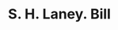 ---
doi: 10.7916/D8378MRQ
date_other: '1880'
date_other_textual: 1880-1889
form: printed ephemera
genre:
- Invoices
name:
- S. H. Laney
object_in_context_url: https://biggert.cul.columbia.edu/items/view/ave_biggert_00915
subject_hierarchical_geographic:
- Elmira, New York, United States
subject_name:
- S. H. Laney
title: S. H. Laney. Bill
sort_title: S. H. Laney. Bill
call_number: ave_biggert_00915
coordinates:
- 42.08527777777778,-76.80916666666667
pid: ave_biggert_00915
identifiers: ave_biggert_00915
thumbnail: false
permalink: /biggert/ave_biggert_00915/
layout: iiif-image-page
---